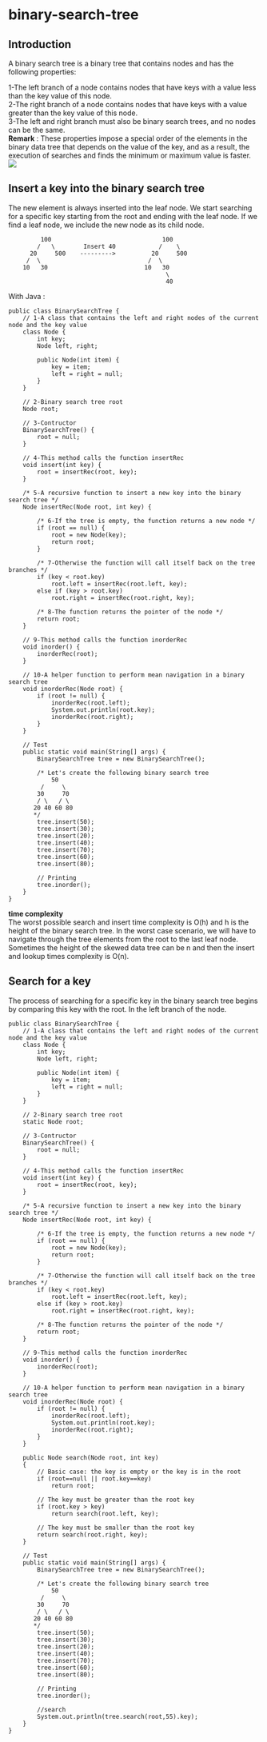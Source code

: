 # binary-search-tree

## Introduction

A binary search tree is a binary tree that contains nodes and has the following properties:

1-The left branch of a node contains nodes that have keys with a value less than the key value of this node.<br>
2-The right branch of a node contains nodes that have keys with a value greater than the key value of this node.<br>
3-The left and right branch must also be binary search trees, and no nodes can be the same.<br>
<strong>Remark</strong> : These properties impose a special order of the elements in the binary data tree that depends on the value of the key, and as a result, the execution of searches and finds the minimum or maximum value is faster.<br>
<img src="./Images/img1.png">

## Insert a key into the binary search tree

The new element is always inserted into the leaf node. We start searching for a specific key starting from the root and ending with the leaf node. If we find a leaf node, we include the new node as its child node.

```
         100                               100
        /   \        Insert 40            /    \
      20     500    --------->          20     500
     /  \                              /  \
    10   30                           10   30
                                            \
                                            40
```

With Java :

```
public class BinarySearchTree {
    // 1-A class that contains the left and right nodes of the current node and the key value
    class Node {
        int key;
        Node left, right;

        public Node(int item) {
            key = item;
            left = right = null;
        }
    }

    // 2-Binary search tree root
    Node root;

    // 3-Contructor
    BinarySearchTree() {
        root = null;
    }

    // 4-This method calls the function insertRec
    void insert(int key) {
        root = insertRec(root, key);
    }

    /* 5-A recursive function to insert a new key into the binary search tree */
    Node insertRec(Node root, int key) {

        /* 6-If the tree is empty, the function returns a new node */
        if (root == null) {
            root = new Node(key);
            return root;
        }

        /* 7-Otherwise the function will call itself back on the tree branches */
        if (key < root.key)
            root.left = insertRec(root.left, key);
        else if (key > root.key)
            root.right = insertRec(root.right, key);

        /* 8-The function returns the pointer of the node */
        return root;
    }

    // 9-This method calls the function inorderRec
    void inorder() {
        inorderRec(root);
    }

    // 10-A helper function to perform mean navigation in a binary search tree
    void inorderRec(Node root) {
        if (root != null) {
            inorderRec(root.left);
            System.out.println(root.key);
            inorderRec(root.right);
        }
    }

    // Test
    public static void main(String[] args) {
        BinarySearchTree tree = new BinarySearchTree();

		/* Let's create the following binary search tree
		    50
		 /	   \
		30	   70
		/ \   / \
	   20 40 60 80
	   */
        tree.insert(50);
        tree.insert(30);
        tree.insert(20);
        tree.insert(40);
        tree.insert(70);
        tree.insert(60);
        tree.insert(80);

        // Printing
        tree.inorder();
    }
}
```

<strong>time complexity</strong><br>
The worst possible search and insert time complexity is O(h) and h is the height of the binary search tree. In the worst case scenario, we will have to navigate through the tree elements from the root to the last leaf node. Sometimes the height of the skewed data tree can be n and then the insert and lookup times complexity is O(n).

## Search for a key

The process of searching for a specific key in the binary search tree begins by comparing this key with the root. In the left branch of the node.

```
public class BinarySearchTree {
    // 1-A class that contains the left and right nodes of the current node and the key value
    class Node {
        int key;
        Node left, right;

        public Node(int item) {
            key = item;
            left = right = null;
        }
    }

    // 2-Binary search tree root
    static Node root;

    // 3-Contructor
    BinarySearchTree() {
        root = null;
    }

    // 4-This method calls the function insertRec
    void insert(int key) {
        root = insertRec(root, key);
    }

    /* 5-A recursive function to insert a new key into the binary search tree */
    Node insertRec(Node root, int key) {

        /* 6-If the tree is empty, the function returns a new node */
        if (root == null) {
            root = new Node(key);
            return root;
        }

        /* 7-Otherwise the function will call itself back on the tree branches */
        if (key < root.key)
            root.left = insertRec(root.left, key);
        else if (key > root.key)
            root.right = insertRec(root.right, key);

        /* 8-The function returns the pointer of the node */
        return root;
    }

    // 9-This method calls the function inorderRec
    void inorder() {
        inorderRec(root);
    }

    // 10-A helper function to perform mean navigation in a binary search tree
    void inorderRec(Node root) {
        if (root != null) {
            inorderRec(root.left);
            System.out.println(root.key);
            inorderRec(root.right);
        }
    }

    public Node search(Node root, int key)
    {
        // Basic case: the key is empty or the key is in the root
        if (root==null || root.key==key)
            return root;

        // The key must be greater than the root key
        if (root.key > key)
            return search(root.left, key);

        // The key must be smaller than the root key
        return search(root.right, key);
    }

    // Test
    public static void main(String[] args) {
        BinarySearchTree tree = new BinarySearchTree();

		/* Let's create the following binary search tree
		    50
		 /	   \
		30	   70
		/ \   / \
	   20 40 60 80
	   */
        tree.insert(50);
        tree.insert(30);
        tree.insert(20);
        tree.insert(40);
        tree.insert(70);
        tree.insert(60);
        tree.insert(80);

        // Printing
        tree.inorder();

        //search
        System.out.println(tree.search(root,55).key);
    }
}
```
